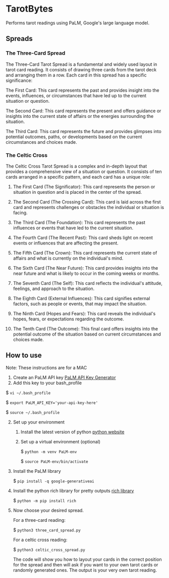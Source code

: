 # TarotBytes
Performs tarot readings using PaLM, Google's large language model.

## Spreads 

### The Three-Card Spread
The Three-Card Tarot Spread is a fundamental and widely used layout in tarot card reading. It consists of drawing three cards from the tarot deck and arranging them in a row. Each card in this spread has a specific significance:

The First Card: This card represents the past and provides insight into the events, influences, or circumstances that have led up to the current situation or question.

The Second Card: This card represents the present and offers guidance or insights into the current state of affairs or the energies surrounding the situation.

The Third Card: This card represents the future and provides glimpses into potential outcomes, paths, or developments based on the current circumstances and choices made.

### The Celtic Cross
The Celtic Cross Tarot Spread is a complex and in-depth layout that provides a comprehensive view of a situation or question. It consists of ten cards arranged in a specific pattern, and each card has a unique role:

1.  The First Card (The Significator): This card represents the person or situation in question and is placed in the center of the spread.
    
2.  The Second Card (The Crossing Card): This card is laid across the first card and represents challenges or obstacles the individual or situation is facing.
    
3.  The Third Card (The Foundation): This card represents the past influences or events that have led to the current situation.
    
4.  The Fourth Card (The Recent Past): This card sheds light on recent events or influences that are affecting the present.
    
5.  The Fifth Card (The Crown): This card represents the current state of affairs and what is currently on the individual's mind.
    
6.  The Sixth Card (The Near Future): This card provides insights into the near future and what is likely to occur in the coming weeks or months.
    
7.  The Seventh Card (The Self): This card reflects the individual's attitude, feelings, and approach to the situation.
    
8.  The Eighth Card (External Influences): This card signifies external factors, such as people or events, that may impact the situation.
    
9.  The Ninth Card (Hopes and Fears): This card reveals the individual's hopes, fears, or expectations regarding the outcome.
    
10.  The Tenth Card (The Outcome): This final card offers insights into the potential outcome of the situation based on current circumstances and choices made.

## How to use
Note: These instructions are for a MAC
1. Create an PaLM API key [PaLM API Key Generator](https://developers.generativeai.google/tutorials/setup)
 2.  Add this key to your bash_profile
    
   $ `vi ~/.bash_profile`

   $ `export PaLM_API_KEY='your-api-key-here'`
   
   $ `source ~/.bash_profile`

2. Set up your environment
	1. Install the latest version of python [python website](https://www.python.org/downloads/)
	2. Set up a virtual environment (optional)
    
		$ `python -m venv PaLM-env`

		$ `source PaLM-env/bin/activate`

3. Install the PaLM library
   
	$ `pip install -q google-generativeai`

5. Install the python rich library for pretty outputs [rich library](https://github.com/Textualize/rich)

	$ `python -m pip install rich`

7.  Now choose your desired spread.
		
	For a three-card reading:

	$ `python3 three_card_spread.py`

	For a celtic cross reading:

	$ `python3 celtic_cross_spread.py`

	The code will show you how to layout your cards in the correct position for the spread and then will ask if you want to your own tarot cards or randomly generated ones. 
	The output is your very own tarot reading.

